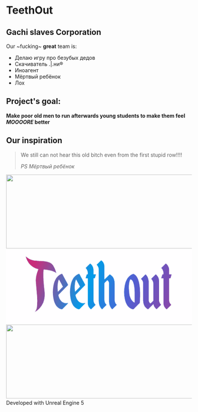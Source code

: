 # TeethOut
## Gachi slaves Corporation
Our ~fucking~ <strong>great</strong> team is:
- Делаю игру про безубых дедов
- Скачиватель .|.ни®
- Иноагент
- Мёртвый ребёнок
- Лох

## Project's goal:
<strong>Make poor old men to run afterwards young students to make them feel ***MOOOORE*** better</strong>

## Our inspiration
> We still can not hear this old bitch even from the first stupid row!!!!
> 
><em>PS Мёртвый ребёнок</em>

<img src="https://disgustingmen.com/wp-content/uploads/2017/08/beardman-6.jpg" width="2000" height="200">
<img src="picture.gif" width="2000" height="200">
<img src="https://giphy.com/gifs/rock-coding-programming-MdA16VIoXKKxNE8Stk" width="2000" height="200">
Developed with Unreal Engine 5
